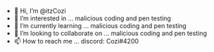 - 👋 Hi, I’m @itzCozi
- 👀 I’m interested in ... malicious coding and pen testing
- 🌱 I’m currently learning ... malicious coding and pen testing
- 💞️ I’m looking to collaborate on ... malicious coding and pen testing
- 📫 How to reach me ... discord: Cozi#4200

<!---
itzCozi/itzCozi is a ✨ special ✨ repository because its `README.md` (this file) appears on your GitHub profile.
You can click the Preview link to take a look at your changes.
---
